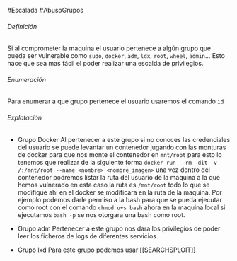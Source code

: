 #Escalada  #AbusoGrupos 
###### Definición
Si al comprometer la maquina el usuario pertenece a algún grupo que pueda ser vulnerable como `sudo`, `docker`, `adm`, `ldx`, `root`, `wheel`, `admin`...
Esto hace que sea mas fácil el poder realizar una escalda de privilegios.

###### Enumeración
Para enumerar a que grupo pertenece el usuario usaremos el comando `id`

###### Explotación
- Grupo Docker
	Al pertenecer a este grupo si no conoces las credenciales del usuario se puede levantar un contenedor jugando con las monturas de docker para que nos monte el contenedor en `mnt/root`
	para esto lo tenemos que realizar de la siguiente forma `docker run --rm -dit -v /:/mnt/root --name <nombre> <nombre_imagen>` una vez dentro del contenedor podremos listar la ruta
	del usuario de la maquina a la que hemos vulnerado en esta caso la ruta es `/mnt/root` todo lo que se modifique ahí en el docker se modificara en la ruta de la maquina.
	Por ejemplo podemos darle permiso a la bash para que se pueda ejecutar como root con el comando `chmod u+s bash` ahora en la maquina local si ejecutamos `bash -p` se nos otorgara una bash como root.

- Grupo adm
	Pertenecer a este grupo nos dara los privilegios de poder leer los ficheros de logs de diferentes servicios.

- Grupo lxd
	Para este grupo podemos usar [[SEARCHSPLOIT]] 
